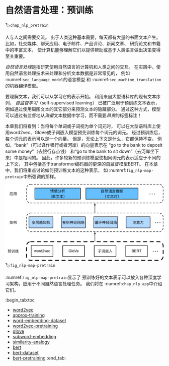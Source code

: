 # 自然语言处理：预训练
:label:`chap_nlp_pretrain`

人与人之间需要交流。
出于人类这种基本需要，每天都有大量的书面文本产生。
比如，社交媒体、聊天应用、电子邮件、产品评论、新闻文章、
研究论文和书籍中的丰富文本，
使计算机能够理解它们以提供帮助或基于人类语言做出决策变得至关重要。

*自然语言处理*是指研究使用自然语言的计算机和人类之间的交互。
在实践中，使用自然语言处理技术来处理和分析文本数据是非常常见的，
例如 :numref:`sec_language_model`的语言模型
和 :numref:`sec_machine_translation`的机器翻译模型。

要理解文本，我们可以从学习它的表示开始。
利用来自大型语料库的现有文本序列，
*自监督学习*（self-supervised learning）
已被广泛用于预训练文本表示，
例如通过使用周围文本的其它部分来预测文本的隐藏部分。
通过这种方式，模型可以通过有监督地从*海量*文本数据中学习，而不需要*昂贵*的标签标注！

本章我们将看到：当将每个单词或子词视为单个词元时，
可以在大型语料库上使用word2vec、GloVe或子词嵌入模型预先训练每个词元的词元。
经过预训练后，每个词元的表示可以是一个向量。
但是，无论上下文是什么，它都保持不变。
例如，“bank”（可以译作银行或者河岸）的向量表示在
“go to the bank to deposit some money”（去银行存点钱）
和“go to the bank to sit down”（去河岸坐下来）中是相同的。
因此，许多较新的预训练模型使相同词元的表示适应于不同的上下文，
其中包括基于transformer编码器的更深的自监督模型BERT。
在本章中，我们将重点讨论如何预训练文本的这种表示，
如 :numref:`fig_nlp-map-pretrain`中所强调的那样。

![预训练好的文本表示可以放入各种深度学习架构，应用于不同自然语言处理任务（本章主要研究上游文本的预训练）](../img/nlp-map-pretrain.svg)
:label:`fig_nlp-map-pretrain`

 :numref:`fig_nlp-map-pretrain`显示了
预训练好的文本表示可以放入各种深度学习架构，应用于不同自然语言处理任务。
我们将在 :numref:`chap_nlp_app`中介绍它们。

:begin_tab:toc
 - [word2vec](word2vec.ipynb)
 - [approx-training](approx-training.ipynb)
 - [word-embedding-dataset](word-embedding-dataset.ipynb)
 - [word2vec-pretraining](word2vec-pretraining.ipynb)
 - [glove](glove.ipynb)
 - [subword-embedding](subword-embedding.ipynb)
 - [similarity-analogy](similarity-analogy.ipynb)
 - [bert](bert.ipynb)
 - [bert-dataset](bert-dataset.ipynb)
 - [bert-pretraining](bert-pretraining.ipynb)
:end_tab:

